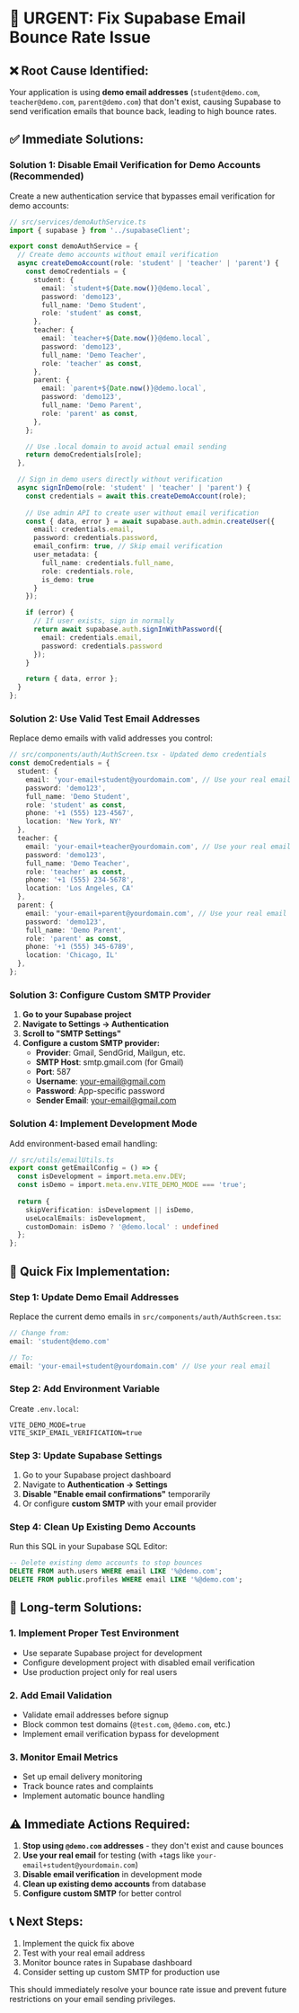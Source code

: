 # 🚨 URGENT: Fix Supabase Email Bounce Rate Issue

## ❌ **Root Cause Identified:**
Your application is using **demo email addresses** (`student@demo.com`, `teacher@demo.com`, `parent@demo.com`) that don't exist, causing Supabase to send verification emails that bounce back, leading to high bounce rates.

## ✅ **Immediate Solutions:**

### **Solution 1: Disable Email Verification for Demo Accounts (Recommended)**

Create a new authentication service that bypasses email verification for demo accounts:

```typescript
// src/services/demoAuthService.ts
import { supabase } from '../supabaseClient';

export const demoAuthService = {
  // Create demo accounts without email verification
  async createDemoAccount(role: 'student' | 'teacher' | 'parent') {
    const demoCredentials = {
      student: { 
        email: `student+${Date.now()}@demo.local`, 
        password: 'demo123',
        full_name: 'Demo Student',
        role: 'student' as const,
      },
      teacher: { 
        email: `teacher+${Date.now()}@demo.local`, 
        password: 'demo123',
        full_name: 'Demo Teacher',
        role: 'teacher' as const,
      },
      parent: { 
        email: `parent+${Date.now()}@demo.local`, 
        password: 'demo123',
        full_name: 'Demo Parent',
        role: 'parent' as const,
      },
    };

    // Use .local domain to avoid actual email sending
    return demoCredentials[role];
  },

  // Sign in demo users directly without verification
  async signInDemo(role: 'student' | 'teacher' | 'parent') {
    const credentials = await this.createDemoAccount(role);
    
    // Use admin API to create user without email verification
    const { data, error } = await supabase.auth.admin.createUser({
      email: credentials.email,
      password: credentials.password,
      email_confirm: true, // Skip email verification
      user_metadata: {
        full_name: credentials.full_name,
        role: credentials.role,
        is_demo: true
      }
    });

    if (error) {
      // If user exists, sign in normally
      return await supabase.auth.signInWithPassword({
        email: credentials.email,
        password: credentials.password
      });
    }

    return { data, error };
  }
};
```

### **Solution 2: Use Valid Test Email Addresses**

Replace demo emails with valid addresses you control:

```typescript
// src/components/auth/AuthScreen.tsx - Updated demo credentials
const demoCredentials = {
  student: { 
    email: 'your-email+student@yourdomain.com', // Use your real email
    password: 'demo123',
    full_name: 'Demo Student',
    role: 'student' as const,
    phone: '+1 (555) 123-4567',
    location: 'New York, NY'
  },
  teacher: { 
    email: 'your-email+teacher@yourdomain.com', // Use your real email
    password: 'demo123',
    full_name: 'Demo Teacher',
    role: 'teacher' as const,
    phone: '+1 (555) 234-5678',
    location: 'Los Angeles, CA'
  },
  parent: { 
    email: 'your-email+parent@yourdomain.com', // Use your real email
    password: 'demo123',
    full_name: 'Demo Parent',
    role: 'parent' as const,
    phone: '+1 (555) 345-6789',
    location: 'Chicago, IL'
  },
};
```

### **Solution 3: Configure Custom SMTP Provider**

1. **Go to your Supabase project**
2. **Navigate to Settings → Authentication**
3. **Scroll to "SMTP Settings"**
4. **Configure a custom SMTP provider:**
   - **Provider**: Gmail, SendGrid, Mailgun, etc.
   - **SMTP Host**: smtp.gmail.com (for Gmail)
   - **Port**: 587
   - **Username**: your-email@gmail.com
   - **Password**: App-specific password
   - **Sender Email**: your-email@gmail.com

### **Solution 4: Implement Development Mode**

Add environment-based email handling:

```typescript
// src/utils/emailUtils.ts
export const getEmailConfig = () => {
  const isDevelopment = import.meta.env.DEV;
  const isDemo = import.meta.env.VITE_DEMO_MODE === 'true';
  
  return {
    skipVerification: isDevelopment || isDemo,
    useLocalEmails: isDevelopment,
    customDomain: isDemo ? '@demo.local' : undefined
  };
};
```

## 🚀 **Quick Fix Implementation:**

### **Step 1: Update Demo Email Addresses**

Replace the current demo emails in `src/components/auth/AuthScreen.tsx`:

```typescript
// Change from:
email: 'student@demo.com'

// To:
email: 'your-email+student@yourdomain.com' // Use your real email
```

### **Step 2: Add Environment Variable**

Create `.env.local`:
```env
VITE_DEMO_MODE=true
VITE_SKIP_EMAIL_VERIFICATION=true
```

### **Step 3: Update Supabase Settings**

1. Go to your Supabase project dashboard
2. Navigate to **Authentication → Settings**
3. **Disable "Enable email confirmations"** temporarily
4. Or configure **custom SMTP** with your email provider

### **Step 4: Clean Up Existing Demo Accounts**

Run this SQL in your Supabase SQL Editor:
```sql
-- Delete existing demo accounts to stop bounces
DELETE FROM auth.users WHERE email LIKE '%@demo.com';
DELETE FROM public.profiles WHERE email LIKE '%@demo.com';
```

## 🎯 **Long-term Solutions:**

### **1. Implement Proper Test Environment**
- Use separate Supabase project for development
- Configure development project with disabled email verification
- Use production project only for real users

### **2. Add Email Validation**
- Validate email addresses before signup
- Block common test domains (`@test.com`, `@demo.com`, etc.)
- Implement email verification bypass for development

### **3. Monitor Email Metrics**
- Set up email delivery monitoring
- Track bounce rates and complaints
- Implement automatic bounce handling

## ⚠️ **Immediate Actions Required:**

1. **Stop using `@demo.com` addresses** - they don't exist and cause bounces
2. **Use your real email** for testing (with +tags like `your-email+student@yourdomain.com`)
3. **Disable email verification** in development mode
4. **Clean up existing demo accounts** from database
5. **Configure custom SMTP** for better control

## 📞 **Next Steps:**

1. Implement the quick fix above
2. Test with your real email address
3. Monitor bounce rates in Supabase dashboard
4. Consider setting up custom SMTP for production use

This should immediately resolve your bounce rate issue and prevent future restrictions on your email sending privileges.
